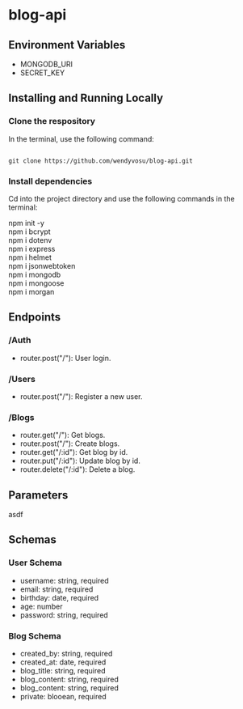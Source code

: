 # blog-api

Environment Variables
-
- MONGODB_URI
- SECRET_KEY

Installing and Running Locally
-
### Clone the respository
In the terminal, use the following command: 

<code>
git clone https://github.com/wendyvosu/blog-api.git
</code>

### Install dependencies
Cd into the project directory and use the following commands in the terminal: 

npm init -y<br>
npm i bcrypt<br>
npm i dotenv<br>
npm i express<br>
npm i helmet<br>
npm i jsonwebtoken<br>
npm i mongodb<br>
npm i mongoose<br>
npm i morgan<br>

Endpoints
-
### /Auth
- router.post("/"): User login.

### /Users
- router.post("/"): Register a new user.

### /Blogs
- router.get("/"): Get blogs. 
- router.post("/"): Create blogs. 
- router.get("/:id"): Get blog by id. 
- router.put("/:id"): Update blog by id. 
- router.delete("/:id"): Delete a blog. 

Parameters
-
asdf

Schemas
-
### User Schema
- username: string, required
- email: string, required
- birthday: date, required
- age: number
- password: string, required

### Blog Schema
- created_by: string, required
- created_at: date, required
- blog_title: string, required
- blog_content: string, required
- blog_content: string, required
- private: blooean, required
